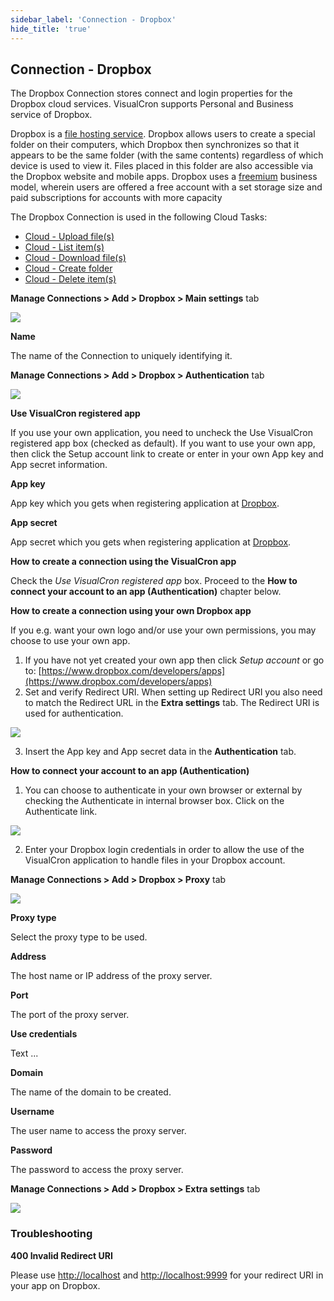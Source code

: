 ```yaml
---
sidebar_label: 'Connection - Dropbox'
hide_title: 'true'
---
```


## Connection - Dropbox

The Dropbox Connection stores connect and login properties for the Dropbox cloud services. VisualCron supports Personal and Business service of Dropbox.
 
Dropbox is a [file hosting service](https://en.wikipedia.org/wiki/File_hosting_service). Dropbox allows users to create a special folder on their computers, which Dropbox then synchronizes so that it appears to be the same folder (with the same contents) regardless of which device is used to view it. Files placed in this folder are also accessible via the Dropbox website and mobile apps. Dropbox uses a [freemium](https://en.wikipedia.org/wiki/Freemium) business model, wherein users are offered a free account with a set storage size and paid subscriptions for accounts with more capacity
 
The Dropbox Connection is used in the following Cloud Tasks:

* [Cloud - Upload file(s)](../../client-user-interface/server/job-tasks/cloud-transfer-tasks/upload-file)
* [Cloud - List item(s)](../../client-user-interface/server/job-tasks/cloud-transfer-tasks/list-item)
* [Cloud - Download file(s)](../../client-user-interface/server/job-tasks/cloud-transfer-tasks/download-file)
* [Cloud - Create folder](../../client-user-interface/server/job-tasks/cloud-transfer-tasks/create-folder)
* [Cloud - Delete item(s)](../../client-user-interface/server/job-tasks/cloud-transfer-tasks/delete-item)
 
**Manage Connections > Add > Dropbox > Main settings** tab

![](../../../static/img/connectiondropboxmainsettings.png)

**Name**

The name of the Connection to uniquely identifying it.

**Manage Connections > Add > Dropbox > Authentication** tab

![](../../../static/img/dropboxauthentication2.png)

**Use VisualCron registered app**

If you use your own application, you need to uncheck the Use VisualCron registered app box (checked as default). If you want to use your own app, then click the Setup account link to create or enter in your own App key and App secret information.
 
**App key**

App key which you gets when registering application at [Dropbox](https://www.dropbox.com/login?cont=https%3A%2F%2Fwww.dropbox.com%2Fdevelopers%2Fapps).
 
**App secret**

App secret which you gets when registering application at [Dropbox](https://www.dropbox.com/login?cont=https%3A%2F%2Fwww.dropbox.com%2Fdevelopers%2Fapps).
 
**How to create a connection using the VisualCron app**

Check the *Use VisualCron registered app* box. Proceed to the **How to connect your account to an app (Authentication)** chapter below.
 
**How to create a connection using your own Dropbox app**

If you e.g. want your own logo and/or use your own permissions, you may choose to use your own app.

1. If you have not yet created your own app then click *Setup account* or go to: [https://www.dropbox.com/developers/apps](https://www.dropbox.com/developers/apps)
2. Set and verify Redirect URI. When setting up Redirect URI you also need to match the Redirect URL in the **Extra settings** tab. The Redirect URI is used for authentication.

![](../../../static/img/dropboxredirect.png)

3. Insert the App key and App secret data in the **Authentication** tab.
 
**How to connect your account to an app (Authentication)**

1. You can choose to authenticate in your own browser or external by checking the Authenticate in internal browser box. Click on the Authenticate link.

![](../../../static/img/connectiondropboxdropboxsignin.png)

2. Enter your Dropbox login credentials in order to allow the use of the VisualCron application to handle files in your Dropbox account.
 
**Manage Connections > Add > Dropbox > Proxy** tab

![](../../../static/img/connectiondropboxproxy.png)

**Proxy type**

Select the proxy type to be used.
 
**Address**

The host name or IP address of the proxy server.
 
**Port**

The port of the proxy server.
 
**Use credentials**

Text ...
 
**Domain**

The name of the domain to be created.
 
**Username**

The user name to access the proxy server.
 
**Password**

The password to access the proxy server.
 
**Manage Connections > Add > Dropbox > Extra settings** tab

![](../../../static/img/dropboxextrasettings.png)

### Troubleshooting

**400 Invalid Redirect URI**

Please use [http://localhost](http://localhost) and [http://localhost:9999](http://localhost:9999) for your redirect URI in your app on Dropbox.